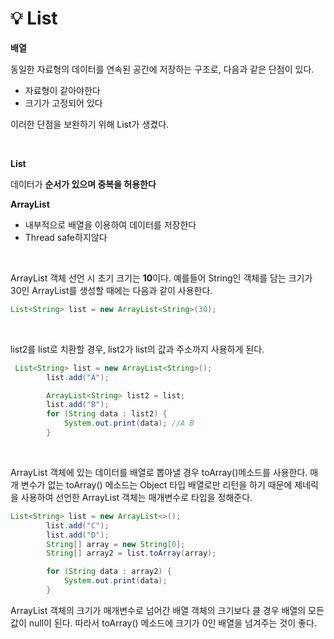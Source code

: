 # 💡 **List**

**배열**

동일한 자료형의 데이터를 연속된 공간에 저장하는 구조로, 다음과 같은 단점이 있다.

- 자료형이 같아야한다
- 크기가 고정되어 있다

이러한 단점을 보완하기 위해 List가 생겼다.

<br>

**List**

데이터가 **순서가 있으며 중복을 허용한다**

**ArrayList**

- 내부적으로 배열을 이용하여 데이터를 저장한다
- Thread safe하지않다

<br>

ArrayList 객체 선언 시 초기 크기는 **10**이다. 예를들어 String인 객체를 담는 크기가 30인 ArrayList를 생성할 때에는 다음과 같이 사용한다.

```java
List<String> list = new ArrayList<String>(30);
```

<br>

list2를 list로 치환할 경우, list2가 list의 값과 주소까지 사용하게 된다.

```java
 List<String> list = new ArrayList<String>();
        list.add("A");

        ArrayList<String> list2 = list;
        list.add("B");
        for (String data : list2) {
            System.out.print(data); //A B
        }
```

<br>

ArrayList 객체에 있는 데이터를 배열로 뽑아낼 경우 toArray()메소드를 사용한다. 매개 변수가 없는 toArray() 메소드는 Object 타입 배열로만 리턴을 하기 때문에 제네릭을 사용하여 선언한 ArrayList 객체는 매개변수로 타입을 정해준다.

```java
List<String> list = new ArrayList<>();
        list.add("C");
        list.add("D");
        String[] array = new String[0];
        String[] array2 = list.toArray(array);

        for (String data : array2) {
            System.out.print(data);
        }
```
ArrayList 객체의 크기가 매개변수로 넘어간 배열 객체의 크기보다 클 경우 배열의 모든 값이 null이 된다. 따라서 toArray() 메소드에 크기가 0인 배열을 넘겨주는 것이 좋다.




